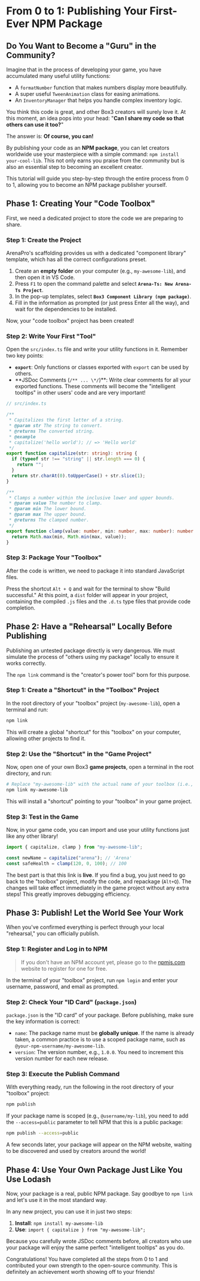 # From 0 to 1: Publishing Your First-Ever NPM Package

## Do You Want to Become a "Guru" in the Community?

Imagine that in the process of developing your game, you have accumulated many useful utility functions:

- A `formatNumber` function that makes numbers display more beautifully.
- A super useful `TweenAnimation` class for easing animations.
- An `InventoryManager` that helps you handle complex inventory logic.

You think this code is great, and other Box3 creators will surely love it. At this moment, an idea pops into your head: "**Can I share my code so that others can use it too?**"

The answer is: **Of course, you can!**

By publishing your code as an **NPM package**, you can let creators worldwide use your masterpiece with a simple command: `npm install your-cool-lib`. This not only earns you praise from the community but is also an essential step to becoming an excellent creator.

This tutorial will guide you step-by-step through the entire process from 0 to 1, allowing you to become an NPM package publisher yourself.

## Phase 1: Creating Your "Code Toolbox"

First, we need a dedicated project to store the code we are preparing to share.

### Step 1: Create the Project

ArenaPro's scaffolding provides us with a dedicated "component library" template, which has all the correct configurations preset.

1.  Create an **empty folder** on your computer (e.g., `my-awesome-lib`), and then open it in VS Code.
2.  Press `F1` to open the command palette and select **`Arena-Ts: New Arena-Ts Project`**.
3.  In the pop-up templates, select **`Box3 Component Library (npm package)`**.
4.  Fill in the information as prompted (or just press Enter all the way), and wait for the dependencies to be installed.

Now, your "code toolbox" project has been created!

### Step 2: Write Your First "Tool"

Open the `src/index.ts` file and write your utility functions in it. Remember two key points:

- **`export`**: Only functions or classes exported with `export` can be used by others.
- **JSDoc Comments (`/** ... \*/`)\*\*: Write clear comments for all your exported functions. These comments will become the "intelligent tooltips" in other users' code and are very important!

```typescript
// src/index.ts

/**
 * Capitalizes the first letter of a string.
 * @param str The string to convert.
 * @returns The converted string.
 * @example
 * capitalize('hello world'); // => 'Hello world'
 */
export function capitalize(str: string): string {
  if (typeof str !== "string" || str.length === 0) {
    return "";
  }
  return str.charAt(0).toUpperCase() + str.slice(1);
}

/**
 * Clamps a number within the inclusive lower and upper bounds.
 * @param value The number to clamp.
 * @param min The lower bound.
 * @param max The upper bound.
 * @returns The clamped number.
 */
export function clamp(value: number, min: number, max: number): number {
  return Math.max(min, Math.min(max, value));
}
```

### Step 3: Package Your "Toolbox"

After the code is written, we need to package it into standard JavaScript files.

Press the shortcut `Alt + Q` and wait for the terminal to show "Build successful." At this point, a `dist` folder will appear in your project, containing the compiled `.js` files and the `.d.ts` type files that provide code completion.

## Phase 2: Have a "Rehearsal" Locally Before Publishing

Publishing an untested package directly is very dangerous. We must simulate the process of "others using my package" locally to ensure it works correctly.

The `npm link` command is the "creator's power tool" born for this purpose.

### Step 1: Create a "Shortcut" in the "Toolbox" Project

In the root directory of your "toolbox" project (`my-awesome-lib`), open a terminal and run:

```bash
npm link
```

This will create a global "shortcut" for this "toolbox" on your computer, allowing other projects to find it.

### Step 2: Use the "Shortcut" in the "Game Project"

Now, open one of your own Box3 **game projects**, open a terminal in the root directory, and run:

```bash
# Replace "my-awesome-lib" with the actual name of your toolbox (i.e., the name field in package.json)
npm link my-awesome-lib
```

This will install a "shortcut" pointing to your "toolbox" in your game project.

### Step 3: Test in the Game

Now, in your game code, you can import and use your utility functions just like any other library!

```typescript
import { capitalize, clamp } from "my-awesome-lib";

const newName = capitalize("arena"); // 'Arena'
const safeHealth = clamp(120, 0, 100); // 100
```

The best part is that this link is **live**. If you find a bug, you just need to go back to the "toolbox" project, modify the code, and repackage (`Alt+Q`). The changes will take effect immediately in the game project without any extra steps! This greatly improves debugging efficiency.

## Phase 3: Publish! Let the World See Your Work

When you've confirmed everything is perfect through your local "rehearsal," you can officially publish.

### Step 1: Register and Log in to NPM

> If you don't have an NPM account yet, please go to the [npmjs.com](https://www.npmjs.com) website to register for one for free.

In the terminal of your "toolbox" project, run `npm login` and enter your username, password, and email as prompted.

### Step 2: Check Your "ID Card" (`package.json`)

`package.json` is the "ID card" of your package. Before publishing, make sure the key information is correct:

- `name`: The package name must be **globally unique**. If the name is already taken, a common practice is to use a scoped package name, such as `@your-npm-username/my-awesome-lib`.
- `version`: The version number, e.g., `1.0.0`. You need to increment this version number for each new release.

### Step 3: Execute the Publish Command

With everything ready, run the following in the root directory of your "toolbox" project:

```bash
npm publish
```

If your package name is scoped (e.g., `@username/my-lib`), you need to add the `--access=public` parameter to tell NPM that this is a public package:

```bash
npm publish --access=public
```

A few seconds later, your package will appear on the NPM website, waiting to be discovered and used by creators around the world!

## Phase 4: Use Your Own Package Just Like You Use Lodash

Now, your package is a real, public NPM package. Say goodbye to `npm link` and let's use it in the most standard way.

In any new project, you can use it in just two steps:

1.  **Install**: `npm install my-awesome-lib`
2.  **Use**: `import { capitalize } from "my-awesome-lib";`

Because you carefully wrote JSDoc comments before, all creators who use your package will enjoy the same perfect "intelligent tooltips" as you do.

Congratulations! You have completed all the steps from 0 to 1 and contributed your own strength to the open-source community. This is definitely an achievement worth showing off to your friends!
